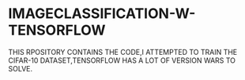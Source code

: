# IMAGECLASSIFICATION-W-TENSORFLOW
THIS RPOSITORY CONTAINS THE CODE,I ATTEMPTED TO TRAIN THE CIFAR-10 DATASET,TENSORFLOW HAS A LOT OF VERSION WARS TO SOLVE.
